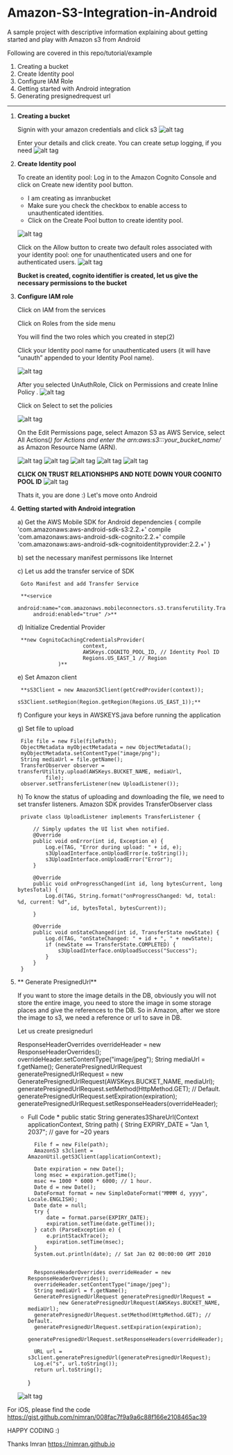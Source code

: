 # Amazon-S3-Integration-in-Android
A sample project with descriptive information explaining about getting started and play with Amazon s3 from Android


Following are covered in this repo/tutorial/example
1) Creating a bucket
2) Create Identity pool
3) Configure IAM Role
4) Getting started with Android integration
5) Generating presignedrequest url


--------------------------------
1) **Creating a bucket**

    Signin with your amazon credentials and click s3
    ![alt tag](https://raw.githubusercontent.com/nimran/Amazon-S3-Integration-in-Android/master/images/create%20bucket.png)

    Enter your details and click create. You can create setup logging, if you need
    ![alt tag](https://raw.githubusercontent.com/nimran/Amazon-S3-Integration-in-Android/master/images/enter%20bucket%20details.png)

2) **Create Identity pool**

    To create an identity pool:
    Log in to the Amazon Cognito Console and click on Create new identity pool button.

    - I am creating as imranbucket
    - Make sure you check the checkbox to enable access to unauthenticated identities.
    - Click on the Create Pool button to create identity pool.


    ![alt tag](https://raw.githubusercontent.com/nimran/Amazon-S3-Integration-in-Android/master/images/create_identity_pool-1.png)


    Click on the Allow button to create two default roles associated with your identity pool: one for unauthenticated users and one for authenticated users.
    ![alt tag](https://raw.githubusercontent.com/nimran/Amazon-S3-Integration-in-Android/master/images/create_identity_pool-2.png)


    **Bucket is created, cognito identifier is created, let us give the necessary permissions to the bucket**


3) **Configure IAM role**

    Click on IAM from the services

    Click on Roles from the side menu

    You will find the two roles which you created in step(2)

    Click your Identity pool name for unauthenticated users (it will have “unauth” appended to your Identity Pool name).

    ![alt tag](https://raw.githubusercontent.com/nimran/Amazon-S3-Integration-in-Android/master/images/iam-1.png)


    After you selected UnAuthRole, Click on Permissions and create Inline Policy .
    ![alt tag](https://raw.githubusercontent.com/nimran/Amazon-S3-Integration-in-Android/master/images/iam-2.png)

    Click on Select to set the policies

    ![alt tag](https://raw.githubusercontent.com/nimran/Amazon-S3-Integration-in-Android/master/images/iam-3.png)

    On the Edit Permissions page, select Amazon S3 as AWS Service, select All Actions(*) for Actions and enter the arn:aws:s3:::your_bucket_name/* as Amazon Resource Name (ARN).

    ![alt tag](https://raw.githubusercontent.com/nimran/Amazon-S3-Integration-in-Android/master/images/iam-4.png)
    ![alt tag](https://raw.githubusercontent.com/nimran/Amazon-S3-Integration-in-Android/master/images/iam-5.png)
    ![alt tag](https://raw.githubusercontent.com/nimran/Amazon-S3-Integration-in-Android/master/images/iam-6.png)
    ![alt tag](https://raw.githubusercontent.com/nimran/Amazon-S3-Integration-in-Android/master/images/iam-7.png)
    ![alt tag](https://raw.githubusercontent.com/nimran/Amazon-S3-Integration-in-Android/master/images/iam-8.png)


    **CLICK ON TRUST RELATIONSHIPS AND NOTE DOWN YOUR COGNITO POOL ID**
    ![alt tag](https://github.com/nimran/Amazon-S3-Integration-in-Android/blob/master/images/cognito%20pool%20id.png)

    Thats it, you are done :) Let's move onto Android


4) **Getting started with Android integration**

    a) Get the AWS Mobile SDK for Android
    dependencies {
        compile 'com.amazonaws:aws-android-sdk-s3:2.2.+'
            compile 'com.amazonaws:aws-android-sdk-cognito:2.2.+'
            compile 'com.amazonaws:aws-android-sdk-cognitoidentityprovider:2.2.+'
    }

    b) set the necessary manifest permissons like Internet

    c) Let us add the transfer service of SDK

        Goto Manifest and add Transfer Service

        **<service
            android:name="com.amazonaws.mobileconnectors.s3.transferutility.TransferService"
            android:enabled="true" />**


     d) Initialize Credential Provider

        **new CognitoCachingCredentialsProvider(
                            context,
                            AWSKeys.COGNITO_POOL_ID, // Identity Pool ID
                            Regions.US_EAST_1 // Region
                    )**

     e) Set Amazon client

        **sS3Client = new AmazonS3Client(getCredProvider(context));
                    sS3Client.setRegion(Region.getRegion(Regions.US_EAST_1));**


     f) Configure your keys in AWSKEYS.java before running the application

     g) Set file to upload

        File file = new File(filePath);
        ObjectMetadata myObjectMetadata = new ObjectMetadata();
        myObjectMetadata.setContentType("image/png");
        String mediaUrl = file.getName();
        TransferObserver observer = transferUtility.upload(AWSKeys.BUCKET_NAME, mediaUrl,
                file);
        observer.setTransferListener(new UploadListener());

     h) To know the status of uploading and downloading the file, we need to set transfer listeners. Amazon SDK provides TransferObserver class

        private class UploadListener implements TransferListener {

            // Simply updates the UI list when notified.
            @Override
            public void onError(int id, Exception e) {
                Log.e(TAG, "Error during upload: " + id, e);
                s3UploadInterface.onUploadError(e.toString());
                s3UploadInterface.onUploadError("Error");
            }

            @Override
            public void onProgressChanged(int id, long bytesCurrent, long bytesTotal) {
                Log.d(TAG, String.format("onProgressChanged: %d, total: %d, current: %d",
                        id, bytesTotal, bytesCurrent));
            }

            @Override
            public void onStateChanged(int id, TransferState newState) {
                Log.d(TAG, "onStateChanged: " + id + ", " + newState);
                if (newState == TransferState.COMPLETED) {
                    s3UploadInterface.onUploadSuccess("Success");
                }
            }
        }


5) ** Generate PresignedUrl**

    If you want to store the image details in the DB, obviously you will not store the entire image, you need to store the image in some storage places and give the references
    to the DB. So in Amazon, after we store the image to s3, we need a reference or url to save in DB.

    Let us create presignedurl

    ResponseHeaderOverrides overrideHeader = new ResponseHeaderOverrides();
    overrideHeader.setContentType("image/jpeg");
    String mediaUrl = f.getName();
    GeneratePresignedUrlRequest generatePresignedUrlRequest =
            new GeneratePresignedUrlRequest(AWSKeys.BUCKET_NAME, mediaUrl);
    generatePresignedUrlRequest.setMethod(HttpMethod.GET); // Default.
    generatePresignedUrlRequest.setExpiration(expiration);
    generatePresignedUrlRequest.setResponseHeaders(overrideHeader);



    * Full Code *
    public static String generates3ShareUrl(Context applicationContext, String path) {
            String EXPIRY_DATE = "Jan 1, 2037"; // gave for ~20 years

            File f = new File(path);
            AmazonS3 s3client = AmazonUtil.getS3Client(applicationContext);

            Date expiration = new Date();
            long msec = expiration.getTime();
            msec += 1000 * 6000 * 6000; // 1 hour.
            Date d = new Date();
            DateFormat format = new SimpleDateFormat("MMMM d, yyyy", Locale.ENGLISH);
            Date date = null;
            try {
                date = format.parse(EXPIRY_DATE);
                expiration.setTime(date.getTime());
            } catch (ParseException e) {
                e.printStackTrace();
                expiration.setTime(msec);
            }
            System.out.println(date); // Sat Jan 02 00:00:00 GMT 2010


            ResponseHeaderOverrides overrideHeader = new ResponseHeaderOverrides();
            overrideHeader.setContentType("image/jpeg");
            String mediaUrl = f.getName();
            GeneratePresignedUrlRequest generatePresignedUrlRequest =
                    new GeneratePresignedUrlRequest(AWSKeys.BUCKET_NAME, mediaUrl);
            generatePresignedUrlRequest.setMethod(HttpMethod.GET); // Default.
            generatePresignedUrlRequest.setExpiration(expiration);
            generatePresignedUrlRequest.setResponseHeaders(overrideHeader);

            URL url = s3client.generatePresignedUrl(generatePresignedUrlRequest);
            Log.e("s", url.toString());
            return url.toString();
        }

    ![alt tag](https://raw.githubusercontent.com/nimran/Amazon-S3-Integration-in-Android/master/images/android-log.png)







For iOS, please find the code https://gist.github.com/nimran/008fac7f9a9a6c88f166e2108465ac39


HAPPY CODING :)


Thanks
Imran
https://nimran.github.io
